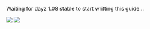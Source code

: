 Waiting for dayz 1.08 stable to start writting this guide...

![](https://cdn.discordapp.com/attachments/637569142009888768/733419793289576478/unknown.png)
![](https://cdn.discordapp.com/attachments/637569142009888768/733421020144336916/unknown.png)